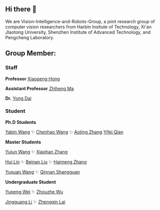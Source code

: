 ## Hi there 👋


We are Vision-Intelligence-and-Robots-Group, a joint research group of computer vision researchers from Harbin Insitute of Technology, Xi'an JIaotong University, Shenzhen Institute of Advanced Technology, and Pengcheng Laboratory.


## Group Member:

### Staff

**Professor** [Xiaopeng Hong](http://homepage.hit.edu.cn/hongxiaopeng)

**Assistant Professor** [Zhiheng Ma](https://github.com/ZhihengCV)

**Dr.** [Yong Dai](https://github.com/Yong-DAI)

### Student

**Ph.D Students**

[Yabin Wang](https://github.com/iamwangyabin) :sparkles: [Chenhao Wang](https://github.com/Mr-Monday) :sparkles: [Aoting Zhang](https://github.com/aooating)
[Yifei Qian](https://github.com/aooating)

**Master Students**

[Yujun Wang](https://github.com/wyj1158965943) :sparkles: [Xiaohan Zhang](https://github.com/zxxxxh)

[Hui Lin](https://github.com/LoraLinH) :sparkles: [Beinan Liu](https://github.com/pinna526) :sparkles: [Haimeng Zhang](https://github.com/infinite0522)

[Yuxuan Wang](https://github.com/wyx0203) :sparkles: [Qinnan Shangguan](https://github.com/SG12QT)

**Undergraduate Student**

[Yupeng Wei](https://github.com/Lin-ke) :sparkles: [Zhouzhe Wu](https://github.com/wu-zz)

[Jingguang Li](https://github.com/benmagnifico) :sparkles: [Zhengqin Lai](https://github.com/ZhengQinLai)




<!--

**Here are some ideas to get you started:**

🙋‍♀️ A short introduction - what is your organization all about?
🌈 Contribution guidelines - how can the community get involved?
👩‍💻 Useful resources - where can the community find your docs? Is there anything else the community should know?
🍿 Fun facts - what does your team eat for breakfast?
🧙 Remember, you can do mighty things with the power of [Markdown](https://docs.github.com/github/writing-on-github/getting-started-with-writing-and-formatting-on-github/basic-writing-and-formatting-syntax)
-->
